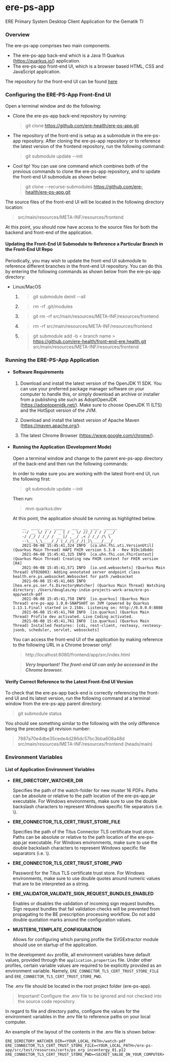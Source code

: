 # ere-ps-app
ERE Primary System Desktop Client Application for the Gematik TI


### Overview
The ere-ps-app comprises two main components. 

* The ere-ps-app back-end which is a Java 11 Quarkus (https://quarkus.io/) application.
* The ere-ps-app front-end UI, which is a browser based HTML, CSS and JavaScript application.

The repository for the front-end UI can be found [here](https://github.com/ere-health/front-end-ere.health)


### Configuring the ERE-PS-App Front-End UI

Open a terminal window and do the following:

* Clone the ere-ps-app back-end repository by running: 
  > git clone https://github.com/ere-health/ere-ps-app.git

* The repository of the front-end is setup as a submodule in the ere-ps-app repository. After 
  cloning the ere-ps-app repository or to reference the latest version of the frontend repository,
  run the following command:
  > git submodule update --init

* Cool tip! You can use one command which combines both of the previous commands to clone 
      the ere-ps-app repository, and to update the front-end UI submodule as shown below:
  
    > git clone --recurse-submodules https://github.com/ere-health/ere-ps-app.git 

The source files of the front-end UI will be located in the following directory location:
  > src/main/resources/META-INF/resources/frontend

At this point, you should now have access to the source files for both the backend and front-end of 
the application.

#### Updating the Front-End UI Submodule to Reference a Particular Branch in the Front-End UI Repo

Periodically, you may wish to update the front-end UI submodule to reference different branches 
in the front-end UI repository.  You can do this by entering the following commands as shown 
below from the ere-ps-app directory:

* Linux/MacOS
  1. >git submodule deinit --all
  2. >rm -rf .git/modules
  3. >git rm -rf src/main/resources/META-INF/resources/frontend
  4. >rm -rf src/main/resources/META-INF/resources/frontend
  5. >git submodule add -b < branch name > https://github.com/ere-health/front-end-ere.health.git src/main/resources/META-INF/resources/frontend




### Running the ERE-PS-App Application

* #### Software Requirements
  1. Download and install the latest version of the OpenJDK 11 SDK. You can use your preferred 
     package manager software on your computer to handle this, or simply download an archive or 
     installer from a publishing site such as AdoptOpenJDK (https://adoptopenjdk.net/).  Make sure 
     to choose OpenJDK 11 (LTS) and the HotSpot version of the JVM.
     
  2. Download and install the latest version of Apache Maven (https://maven.apache.org/). 
    
  3. The latest Chrome Browser (https://www.google.com/chrome/).
 
    
* #### Running the Application (Development Mode)
  Open a terminal window and change to the parent ere-ps-app directory of the back-end and then run 
  the following commands:
  
  In order to make sure you are working with the latest front-end UI, run the following first:
  > git submodule update --init
  
  Then run:
  
  > mvn quarkus:dev
  
  At this point, the application should be running as highlighted below.
  
  ```shell
      __  ____  __  _____   ___  __ ____  ______ 
      --/ __ \/ / / / _ | / _ \/ //_/ / / / __/
      -/ /_/ / /_/ / __ |/ , _/ ,< / /_/ /\ \   
      --\___\_\____/_/ |_/_/|_/_/|_|\____/___/   
      2021-06-08 15:45:41,324 INFO  [ca.uhn.fhi.uti.VersionUtil] (Quarkus Main Thread) HAPI FHIR version 5.3.0 - Rev 919c1dbddc
      2021-06-08 15:45:41,325 INFO  [ca.uhn.fhi.con.FhirContext] (Quarkus Main Thread) Creating new FHIR context for FHIR version [R4]
      2021-06-08 15:45:41,571 INFO  [io.und.websockets] (Quarkus Main Thread) UT026003: Adding annotated server endpoint class health.ere.ps.websocket.Websocket for path /websocket
      2021-06-08 15:45:41,665 INFO  [hea.ere.ps.ser.fs.DirectoryWatcher] (Quarkus Main Thread) Watching directory: /Users/douglas/my-indie-projects-work-area/ere-ps-app/watch-pdf
      2021-06-08 15:45:41,758 INFO  [io.quarkus] (Quarkus Main Thread) ere-ps-app 1.0.0-SNAPSHOT on JVM (powered by Quarkus 1.13.1.Final) started in 2.158s. Listening on: http://0.0.0.0:8080
      2021-06-08 15:45:41,760 INFO  [io.quarkus] (Quarkus Main Thread) Profile dev activated. Live Coding activated.
      2021-06-08 15:45:41,761 INFO  [io.quarkus] (Quarkus Main Thread) Installed features: [cdi, rest-client, resteasy, resteasy-jsonb, scheduler, servlet, websockets]
  ```
  You can access the front-end UI of the application by making reference to the following URL in a 
  Chrome browser only!
  
  > http://localhost:8080/frontend/app/src/index.html
  
  > ***Very Important! The front-end UI can only be accessed in the Chrome browser.***
  
#### Verify Correct Reference to the Latest Front-End UI Version

To check that the ere-ps-app back-end is correctly referencing the front-end 
UI and its latest version, run the following command at a terminal window from the ere-ps-app parent 
directory:

> git submodule status

You should see something similar to the following with the only difference being the preceding git
revision number:

>  7887a70e4dbe35cede4d286dc57bc3bba608a48d src/main/resources/META-INF/resources/frontend (heads/main)

### Environment Variables
#### List of Application Environment Variables
* **ERE_DIRECTORY_WATCHER_DIR** 

    Specifies the path of the watch-folder for new muster 16 PDFs. Paths can be absolute or 
    relative to the path location of the ere-ps-app.jar executable.  For Windows environments, make 
    sure to use the double backslash characters to represent Windows specific file separators 
    (i.e. \\).
  
  
* **ERE_CONNECTOR_TLS_CERT_TRUST_STORE_FILE**
    
    Specifies the path of the Titus Connector TLS certificate trust store. Paths can be 
    absolute or relative to the path location of the ere-ps-app.jar executable. For Windows 
    environments, make sure to use the double backslash characters to represent Windows specific 
    file separators (i.e. \\).
  
  
* **ERE_CONNECTOR_TLS_CERT_TRUST_STORE_PWD**

    Password for the Titus TLS certificate trust store. For Windows environments, make sure to use
    double quotes around numeric values that are to be interpreted as a string. 
  
  
* **ERE_VALIDATOR_VALIDATE_SIGN_REQUEST_BUNDLES_ENABLED**

    Enables or disables  the validation of incoming sign request bundles.  Sign request bundles
    that fail validation checks will be prevented from propagating to the BE prescription processing
    workflow. Do not add double quotation marks 
    around the configuration values.
  

* **MUSTER16_TEMPLATE_CONFIGURATION**

    Allows for configuring which parsing profile the SVGExtractor module should use on startup of 
    the application.

In the development `dev` profile, all environment variables have default values, provided through the
`application.properties` file. Under other profiles, certain variable values are required to be explicitly provided
as an environment variable.
Namely, `ERE_CONNECTOR_TLS_CERT_TRUST_STORE_FILE` and `ERE_CONNECTOR_TLS_CERT_TRUST_STORE_PWD`.

The .env file should be located in the root project folder (ere-ps-app).

> Important! Configure the .env file to be ignored and not checked into the source code repository.

In regard to file and directory paths, configure the values for the environment variables in the
.env file to reference paths on your local computer.

An example of the layout of the contents in the .env file is shown below:

```
ERE_DIRECTORY_WATCHER_DIR=<YOUR_LOCAL_PATH>/watch-pdf
ERE_CONNECTOR_TLS_CERT_TRUST_STORE_FILE=<YOUR_LOCAL_PATH>/ere-ps-app/src/test/resources/certs/ps_erp_incentergy_01.p12
ERE_CONNECTOR_TLS_CERT_TRUST_STORE_PWD=<SECRET_VALUE_ON_YOUR_COMPUTER>
```
